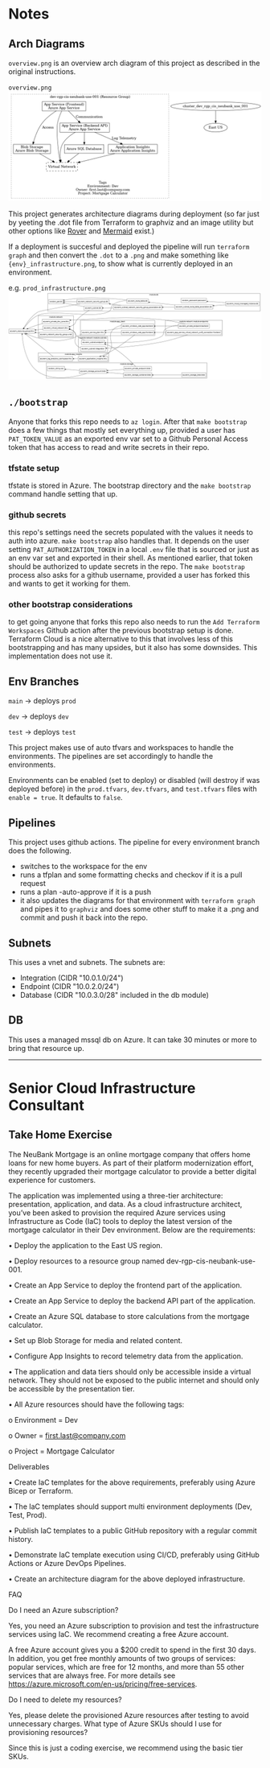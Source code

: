 # Notes

## Arch Diagrams

`overview.png` is an overview arch diagram of this project as described in the original instructions.

`overview.png`
![Overview Diagram](https://github.com/dbwest/NeuBankv2/blob/main/overview.png?raw=true)

This project generates architecture diagrams during deployment (so far just by yeeting the .dot file from Terraform to graphviz and an image utility but other options like [Rover](https://github.com/im2nguyen/rover) and [Mermaid](https://github.com/asannou/tfmermaid-action) exist.)

If a deployment is succesful and deployed the pipeline will run `terraform graph` and then convert the `.dot` to a `.png` and make something like `{env}_infrastructure.png`, to show what is currently deployed in an environment.

e.g.
`prod_infrastructure.png`
![Dev Infra Diagram](https://github.com/dbwest/NeuBankv2/blob/main/prod_infrastructure_kept.png?raw=true)

## `./bootstrap`

Anyone that forks this repo needs to `az login`. After that `make bootstrap` does a few things that mostly set everything up, provided a user has `PAT_TOKEN_VALUE` as an exported env var set to a Github Personal Access token that has access to read and write secrets in their repo.

### tfstate setup

tfstate is stored in Azure. The bootstrap directory and the `make bootstrap` command handle setting that up.

### github secrets

this repo's settings need the secrets populated with the values it needs to auth into azure. `make bootstrap` also handles that. It depends on the user setting `PAT_AUTHORIZATION_TOKEN` in a local `.env` file that is sourced or just as an env var set and exported in their shell. As mentioned earlier, that token should be authorized to update secrets in the repo. The `make bootstrap` process also asks for a github username, provided a user has forked this and wants to get it working for them.

### other bootstrap considerations

to get going anyone that forks this repo also needs to run the `Add Terraform Workspaces` Github action after the previous bootstrap setup is done.  Terraform Cloud is a nice alternative to this that involves less of this bootstrapping and has many upsides, but it also has some downsides. This implementation does not use it.

## Env Branches

`main` -> deploys `prod`

`dev` -> deploys `dev`

`test` -> deploys `test`

This project makes use of auto tfvars and workspaces to handle the environments. The pipelines are set accordingly to handle the environments.

Environments can be enabled (set to deploy) or disabled (will destroy if was deployed before) in the `prod.tfvars`, `dev.tfvars`, and `test.tfvars` files with `enable = true`. It defaults to `false`.

## Pipelines

This project uses github actions. The pipeline for every environment branch does the following.

- switches to the workspace for the env
- runs a tfplan and some formatting checks and checkov if it is a pull request
- runs a plan -auto-approve if it is a push
- it also updates the diagrams for that environment with `terraform graph` and pipes it to `graphviz` and does some other stuff to make it a .png and commit and push it back into the repo.

## Subnets
This uses a vnet and subnets. The subnets are:
- Integration (CIDR "10.0.1.0/24")
- Endpoint (CIDR "10.0.2.0/24")
- Database (CIDR "10.0.3.0/28" included in the db module)

## DB
This uses a managed mssql db on Azure. It can take 30 minutes or more to bring that resource up.

-----

# Senior Cloud Infrastructure Consultant
## Take Home Exercise

The NeuBank Mortgage is an online mortgage company that offers home loans for new home buyers. As part of their platform modernization effort, they recently upgraded their mortgage calculator to provide a better digital experience for customers.

The application was implemented using a three-tier architecture: presentation, application, and data. 
As a cloud infrastructure architect, you’ve been asked to provision the required Azure services using Infrastructure as Code (IaC) tools to deploy the latest version of the mortgage calculator in their Dev environment. Below are the requirements:

•	Deploy the application to the East US region.

•	Deploy resources to a resource group named dev-rgp-cis-neubank-use-001.

•	Create an App Service to deploy the frontend part of the application.

•	Create an App Service to deploy the backend API part of the application.

•	Create an Azure SQL database to store calculations from the mortgage calculator.

•	Set up Blob Storage for media and related content.

•	Configure App Insights to record telemetry data from the application.

•	The application and data tiers should only be accessible inside a virtual network. They should not be exposed to the public internet and should only be accessible by the presentation tier.

•	All Azure resources should have the following tags:

o	Environment = Dev

o	Owner = first.last@company.com

o	Project = Mortgage Calculator

Deliverables

•	Create IaC templates for the above requirements, preferably using Azure Bicep or Terraform.

•	The IaC templates should support multi environment deployments (Dev, Test, Prod).

•	Publish IaC templates to a public GitHub repository with a regular commit history.

•	Demonstrate IaC template execution using CI/CD, preferably using GitHub Actions or Azure DevOps Pipelines.

•	Create an architecture diagram for the above deployed infrastructure.

FAQ

Do I need an Azure subscription?

Yes, you need an Azure subscription to provision and test the infrastructure services using IaC. We recommend creating a free Azure account. 

A free Azure account gives you a $200 credit to spend in the first 30 days. In addition, you get free monthly amounts of two groups of services: popular services, which are free for 12 months, and more than 55 other services that are always free. For more details see https://azure.microsoft.com/en-us/pricing/free-services.

Do I need to delete my resources?

Yes, please delete the provisioned Azure resources after testing to avoid unnecessary charges.
What type of Azure SKUs should I use for provisioning resources?

Since this is just a coding exercise, we recommend using the basic tier SKUs.

